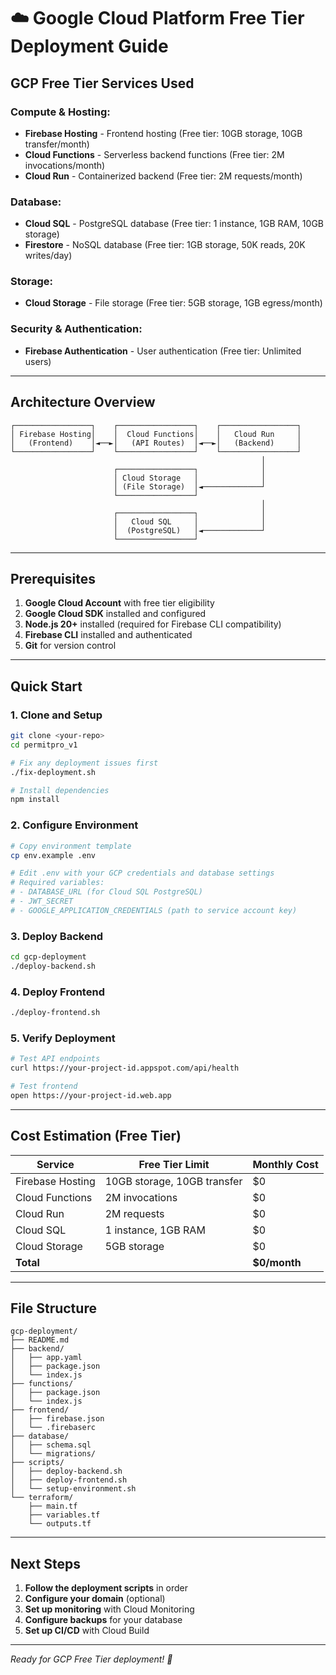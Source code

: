 # ☁️ Google Cloud Platform Free Tier Deployment Guide

## **GCP Free Tier Services Used**

### **Compute & Hosting:**
- **Firebase Hosting** - Frontend hosting (Free tier: 10GB storage, 10GB transfer/month)
- **Cloud Functions** - Serverless backend functions (Free tier: 2M invocations/month)
- **Cloud Run** - Containerized backend (Free tier: 2M requests/month)

### **Database:**
- **Cloud SQL** - PostgreSQL database (Free tier: 1 instance, 1GB RAM, 10GB storage)
- **Firestore** - NoSQL database (Free tier: 1GB storage, 50K reads, 20K writes/day)

### **Storage:**
- **Cloud Storage** - File storage (Free tier: 5GB storage, 1GB egress/month)

### **Security & Authentication:**
- **Firebase Authentication** - User authentication (Free tier: Unlimited users)

---

## **Architecture Overview**

```
┌─────────────────┐    ┌─────────────────┐    ┌─────────────────┐
│ Firebase Hosting│    │  Cloud Functions│    │   Cloud Run     │
│   (Frontend)    │◄──►│   (API Routes)  │◄──►│   (Backend)     │
└─────────────────┘    └─────────────────┘    └─────────────────┘
                                                        │
                       ┌─────────────────┐              │
                       │ Cloud Storage   │              │
                       │ (File Storage)  │◄─────────────┘
                       └─────────────────┘
                                                        │
                       ┌─────────────────┐              │
                       │   Cloud SQL     │              │
                       │  (PostgreSQL)   │◄─────────────┘
                       └─────────────────┘
```

---

## **Prerequisites**

1. **Google Cloud Account** with free tier eligibility
2. **Google Cloud SDK** installed and configured
3. **Node.js 20+** installed (required for Firebase CLI compatibility)
4. **Firebase CLI** installed and authenticated
5. **Git** for version control

---

## **Quick Start**

### **1. Clone and Setup**
```bash
git clone <your-repo>
cd permitpro_v1

# Fix any deployment issues first
./fix-deployment.sh

# Install dependencies
npm install
```

### **2. Configure Environment**
```bash
# Copy environment template
cp env.example .env

# Edit .env with your GCP credentials and database settings
# Required variables:
# - DATABASE_URL (for Cloud SQL PostgreSQL)
# - JWT_SECRET
# - GOOGLE_APPLICATION_CREDENTIALS (path to service account key)
```

### **3. Deploy Backend**
```bash
cd gcp-deployment
./deploy-backend.sh
```

### **4. Deploy Frontend**
```bash
./deploy-frontend.sh
```

### **5. Verify Deployment**
```bash
# Test API endpoints
curl https://your-project-id.appspot.com/api/health

# Test frontend
open https://your-project-id.web.app
```

---

## **Cost Estimation (Free Tier)**

| Service | Free Tier Limit | Monthly Cost |
|---------|----------------|--------------|
| Firebase Hosting | 10GB storage, 10GB transfer | $0 |
| Cloud Functions | 2M invocations | $0 |
| Cloud Run | 2M requests | $0 |
| Cloud SQL | 1 instance, 1GB RAM | $0 |
| Cloud Storage | 5GB storage | $0 |
| **Total** | | **$0/month** |

---

## **File Structure**

```
gcp-deployment/
├── README.md
├── backend/
│   ├── app.yaml
│   ├── package.json
│   └── index.js
├── functions/
│   ├── package.json
│   └── index.js
├── frontend/
│   ├── firebase.json
│   └── .firebaserc
├── database/
│   ├── schema.sql
│   └── migrations/
├── scripts/
│   ├── deploy-backend.sh
│   ├── deploy-frontend.sh
│   └── setup-environment.sh
└── terraform/
    ├── main.tf
    ├── variables.tf
    └── outputs.tf
```

---

## **Next Steps**

1. **Follow the deployment scripts** in order
2. **Configure your domain** (optional)
3. **Set up monitoring** with Cloud Monitoring
4. **Configure backups** for your database
5. **Set up CI/CD** with Cloud Build

---

*Ready for GCP Free Tier deployment! 🎉*
